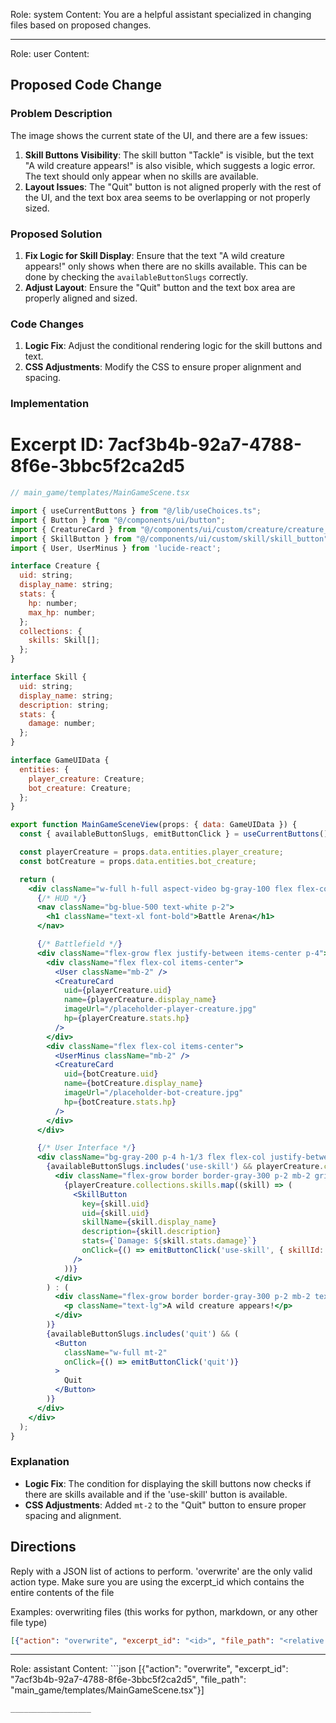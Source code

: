 Role: system
Content: You are a helpful assistant specialized in changing files based on proposed changes.
__________________
Role: user
Content: 
## Proposed Code Change
### Problem Description

The image shows the current state of the UI, and there are a few issues:

1. **Skill Buttons Visibility**: The skill button "Tackle" is visible, but the text "A wild creature appears!" is also visible, which suggests a logic error. The text should only appear when no skills are available.
2. **Layout Issues**: The "Quit" button is not aligned properly with the rest of the UI, and the text box area seems to be overlapping or not properly sized.

### Proposed Solution

1. **Fix Logic for Skill Display**: Ensure that the text "A wild creature appears!" only shows when there are no skills available. This can be done by checking the `availableButtonSlugs` correctly.
2. **Adjust Layout**: Ensure the "Quit" button and the text box area are properly aligned and sized.

### Code Changes

1. **Logic Fix**: Adjust the conditional rendering logic for the skill buttons and text.
2. **CSS Adjustments**: Modify the CSS to ensure proper alignment and spacing.

### Implementation

# Excerpt ID: 7acf3b4b-92a7-4788-8f6e-3bbc5f2ca2d5
```jsx
// main_game/templates/MainGameScene.tsx

import { useCurrentButtons } from "@/lib/useChoices.ts";
import { Button } from "@/components/ui/button";
import { CreatureCard } from "@/components/ui/custom/creature/creature_card";
import { SkillButton } from "@/components/ui/custom/skill/skill_button";
import { User, UserMinus } from 'lucide-react';

interface Creature {
  uid: string;
  display_name: string;
  stats: {
    hp: number;
    max_hp: number;
  };
  collections: {
    skills: Skill[];
  };
}

interface Skill {
  uid: string;
  display_name: string;
  description: string;
  stats: {
    damage: number;
  };
}

interface GameUIData {
  entities: {
    player_creature: Creature;
    bot_creature: Creature;
  };
}

export function MainGameSceneView(props: { data: GameUIData }) {
  const { availableButtonSlugs, emitButtonClick } = useCurrentButtons();

  const playerCreature = props.data.entities.player_creature;
  const botCreature = props.data.entities.bot_creature;

  return (
    <div className="w-full h-full aspect-video bg-gray-100 flex flex-col">
      {/* HUD */}
      <nav className="bg-blue-500 text-white p-2">
        <h1 className="text-xl font-bold">Battle Arena</h1>
      </nav>

      {/* Battlefield */}
      <div className="flex-grow flex justify-between items-center p-4">
        <div className="flex flex-col items-center">
          <User className="mb-2" />
          <CreatureCard
            uid={playerCreature.uid}
            name={playerCreature.display_name}
            imageUrl="/placeholder-player-creature.jpg"
            hp={playerCreature.stats.hp}
          />
        </div>
        <div className="flex flex-col items-center">
          <UserMinus className="mb-2" />
          <CreatureCard
            uid={botCreature.uid}
            name={botCreature.display_name}
            imageUrl="/placeholder-bot-creature.jpg"
            hp={botCreature.stats.hp}
          />
        </div>
      </div>

      {/* User Interface */}
      <div className="bg-gray-200 p-4 h-1/3 flex flex-col justify-between">
        {availableButtonSlugs.includes('use-skill') && playerCreature.collections.skills.length > 0 ? (
          <div className="flex-grow border border-gray-300 p-2 mb-2 grid grid-cols-2 gap-2">
            {playerCreature.collections.skills.map((skill) => (
              <SkillButton
                key={skill.uid}
                uid={skill.uid}
                skillName={skill.display_name}
                description={skill.description}
                stats={`Damage: ${skill.stats.damage}`}
                onClick={() => emitButtonClick('use-skill', { skillId: skill.uid })}
              />
            ))}
          </div>
        ) : (
          <div className="flex-grow border border-gray-300 p-2 mb-2 text-center">
            <p className="text-lg">A wild creature appears!</p>
          </div>
        )}
        {availableButtonSlugs.includes('quit') && (
          <Button
            className="w-full mt-2"
            onClick={() => emitButtonClick('quit')}
          >
            Quit
          </Button>
        )}
      </div>
    </div>
  );
}
```

### Explanation

- **Logic Fix**: The condition for displaying the skill buttons now checks if there are skills available and if the 'use-skill' button is available.
- **CSS Adjustments**: Added `mt-2` to the "Quit" button to ensure proper spacing and alignment.

## Directions
Reply with a JSON list of actions to perform. 'overwrite' are the only valid action type. 
Make sure you are using the excerpt_id which contains the entire contents of the file

Examples:
overwriting files (this works for python, markdown, or any other file type)
```json output_example1
[{"action": "overwrite", "excerpt_id": "<id>", "file_path": "<relative file path>"}]
```

__________________
Role: assistant
Content: ```json
[{"action": "overwrite", "excerpt_id": "7acf3b4b-92a7-4788-8f6e-3bbc5f2ca2d5", "file_path": "main_game/templates/MainGameScene.tsx"}]
```
__________________

